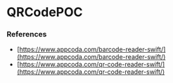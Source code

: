 # QRCodePOC

### References
- [https://www.appcoda.com/barcode-reader-swift/](https://www.appcoda.com/barcode-reader-swift/)
- [https://www.appcoda.com/qr-code-reader-swift/](https://www.appcoda.com/qr-code-reader-swift/)